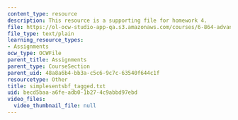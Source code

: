 ```yaml
---
content_type: resource
description: This resource is a supporting file for homework 4.
file: https://ol-ocw-studio-app-qa.s3.amazonaws.com/courses/6-864-advanced-natural-language-processing-fall-2005/becd5baaa6feadb01b274c9abbd97ebd_simplesentsbf_tagged.txt
file_type: text/plain
learning_resource_types:
- Assignments
ocw_type: OCWFile
parent_title: Assignments
parent_type: CourseSection
parent_uid: 48a8a6b4-bb3a-c5c6-9c7c-63540f644c1f
resourcetype: Other
title: simplesentsbf_tagged.txt
uid: becd5baa-a6fe-adb0-1b27-4c9abbd97ebd
video_files:
  video_thumbnail_file: null
---
```

